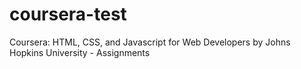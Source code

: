 # coursera-test
Coursera: HTML, CSS, and Javascript for Web Developers by Johns Hopkins University - Assignments
